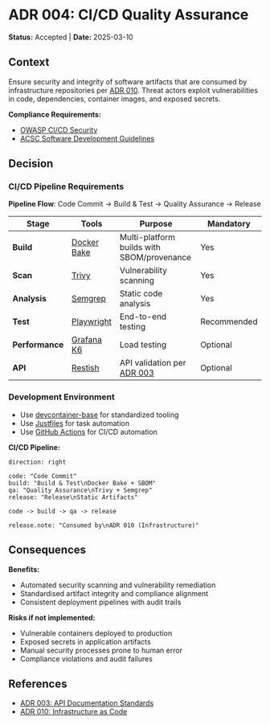 # ADR 004: CI/CD Quality Assurance

**Status:** Accepted | **Date:** 2025-03-10

## Context

Ensure security and integrity of software artifacts that are consumed by infrastructure repositories per [ADR 010](../operations/010-configmgmt.md). Threat actors exploit vulnerabilities in code, dependencies, container images, and exposed secrets.

**Compliance Requirements:**
- [OWASP CI/CD Security](https://cheatsheetseries.owasp.org/cheatsheets/CI_CD_Security_Cheat_Sheet.html)
- [ACSC Software Development Guidelines](https://www.cyber.gov.au/resources-business-and-government/essential-cyber-security/ism/cyber-security-guidelines/guidelines-software-development)

## Decision

### CI/CD Pipeline Requirements

**Pipeline Flow**: Code Commit → Build & Test → Quality Assurance → Release

| Stage | Tools | Purpose | Mandatory |
|-------|-------|---------|-----------|
| **Build** | [Docker Bake](https://docs.docker.com/build/bake/) | Multi-platform builds with SBOM/provenance | Yes |
| **Scan** | [Trivy](https://trivy.dev/latest/docs/target/container_image/) | Vulnerability scanning | Yes |
| **Analysis** | [Semgrep](https://semgrep.dev/docs/getting-started/quickstart) | Static code analysis | Yes |
| **Test** | [Playwright](https://playwright.dev/docs/intro) | End-to-end testing | Recommended |
| **Performance** | [Grafana K6](https://grafana.com/docs/k6/latest/get-started/write-your-first-test/) | Load testing | Optional |
| **API** | [Restish](https://rest.sh/#/guide) | API validation per [ADR 003](../development/003-apis.md) | Optional |

### Development Environment

- Use [devcontainer-base](https://github.com/wagov-dtt/devcontainer-base) for standardized tooling
- Use [Justfiles](https://just.systems/man/en/) for task automation  
- Use [GitHub Actions](https://docs.github.com/en/actions/about-github-actions/understanding-github-actions) for CI/CD automation

**CI/CD Pipeline:**

```d2
direction: right

code: "Code Commit"
build: "Build & Test\nDocker Bake + SBOM"
qa: "Quality Assurance\nTrivy + Semgrep"
release: "Release\nStatic Artifacts"

code -> build -> qa -> release

release.note: "Consumed by\nADR 010 (Infrastructure)"
```

## Consequences

**Benefits:**

- Automated security scanning and vulnerability remediation
- Standardised artifact integrity and compliance alignment
- Consistent deployment pipelines with audit trails

**Risks if not implemented:**

- Vulnerable containers deployed to production
- Exposed secrets in application artifacts
- Manual security processes prone to human error
- Compliance violations and audit failures

## References

- [ADR 003: API Documentation Standards](../development/003-apis.md)
- [ADR 010: Infrastructure as Code](../operations/010-configmgmt.md)
